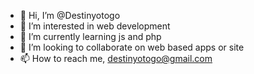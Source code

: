 - 👋 Hi, I’m @Destinyotogo
- 👀 I’m interested in web development
- 🌱 I’m currently learning js and php
- 💞️ I’m looking to collaborate on web based apps or site
- 📫 How to reach me, destinyotogo@gmail.com

<!---
Destinyotogo/Destinyotogo is a ✨ special ✨ repository because its `README.md` (this file) appears on your GitHub profile.
You can click the Preview link to take a look at your changes.
--->
